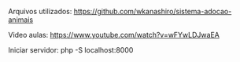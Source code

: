 Arquivos utilizados: 
https://github.com/wkanashiro/sistema-adocao-animais


Video aulas: 
https://www.youtube.com/watch?v=wFYwLDJwaEA

Iniciar servidor: php -S localhost:8000